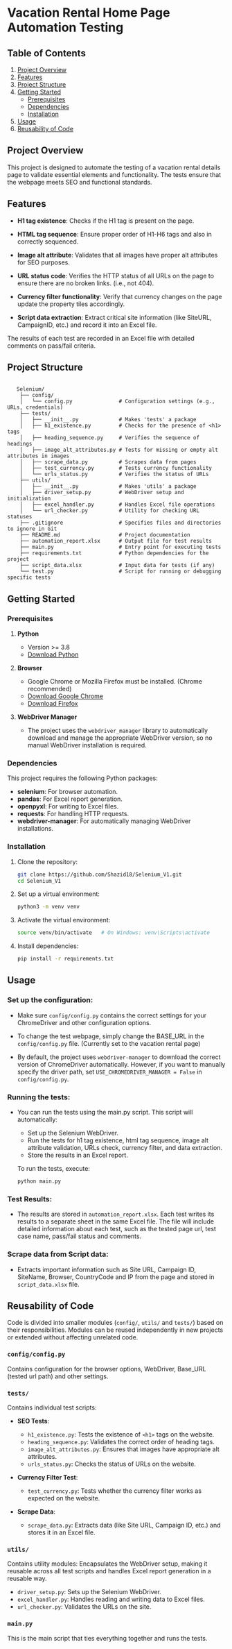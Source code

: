 # Vacation Rental Home Page Automation Testing

 ## Table of Contents
  
  1. [Project Overview](#project-overview)
  2. [Features](#features)
  3. [Project Structure](#project-structure)
  4. [Getting Started](#getting-started)
     - [Prerequisites](#prerequisites)
     - [Dependencies](#dependencies)
     - [Installation](#installation)
  6. [Usage](#usage)
  7. [Reusability of Code](#reusability-of-code)

## Project Overview

This project is designed to automate the testing of a vacation rental details page to validate essential elements and functionality. The tests ensure that the webpage meets SEO and functional standards.




## Features

- **H1 tag existence**: Checks if the H1 tag is present on the page.

- **HTML tag sequence**: Ensure proper order of H1-H6 tags and also in correctly sequenced.

- **Image alt attribute**: Validates that all images have proper alt attributes for SEO purposes.

- **URL status code**: Verifies the HTTP status of all URLs on the page to ensure there are no broken links. (i.e., not 404).

- **Currency filter functionality**: Verify that currency changes on the page update the property tiles accordingly.

- **Script data extraction**: Extract critical site information (like SiteURL, CampaignID, etc.) and record it into an Excel file.

The results of each test are recorded in an Excel file with detailed comments on pass/fail criteria.


## Project Structure
  
  ```plaintext

     Selenium/
      ├── config/
      │   └── config.py               # Configuration settings (e.g., URLs, credentials)
      ├── tests/
      │   ├── __init__.py             # Makes 'tests' a package
      │   ├── h1_existence.py         # Checks for the presence of <h1> tags
      │   ├── heading_sequence.py     # Verifies the sequence of headings
      │   ├── image_alt_attributes.py # Tests for missing or empty alt attributes in images
      │   ├── scrape_data.py          # Scrapes data from pages
      │   ├── test_currency.py        # Tests currency functionality
      │   └── urls_status.py          # Verifies the status of URLs
      ├── utils/
      │   ├── __init__.py             # Makes 'utils' a package
      │   ├── driver_setup.py         # WebDriver setup and initialization
      │   ├── excel_handler.py        # Handles Excel file operations
      │   └── url_checker.py          # Utility for checking URL statuses
      ├── .gitignore                  # Specifies files and directories to ignore in Git
      ├── README.md                   # Project documentation
      ├── automation_report.xlsx      # Output file for test results
      ├── main.py                     # Entry point for executing tests
      ├── requirements.txt            # Python dependencies for the project
      ├── script_data.xlsx            # Input data for tests (if any)
      └── test.py                     # Script for running or debugging specific tests

  ```




  ## Getting Started
  
### Prerequisites

1. **Python**  
   - Version >= 3.8  
   - [Download Python](https://www.python.org/downloads/)

2. **Browser**  
   - Google Chrome or Mozilla Firefox must be installed. (Chrome recommended) 
   - [Download Google Chrome](https://www.google.com/chrome/)  
   - [Download Firefox](https://www.mozilla.org/firefox/)

3. **WebDriver Manager**
    - The project uses the `webdriver_manager` library to automatically download and manage the appropriate WebDriver version, so no manual WebDriver installation is required.


### Dependencies

This project requires the following Python packages:

- **selenium**: For browser automation.
- **pandas**: For Excel report generation.
- **openpyxl**: For writing to Excel files.
- **requests**: For handling HTTP requests.
- **webdriver-manager**: For automatically managing WebDriver installations.

### Installation
  
  1. Clone the repository:
     ```bash
     git clone https://github.com/Shazid18/Selenium_V1.git
     cd Selenium_V1
     ```
  
  2. Set up a virtual environment:
     ```bash
     python3 -m venv venv
     ```
     
  3. Activate the virtual environment:
     ```bash
     source venv/bin/activate   # On Windows: venv\Scripts\activate
     ```
  
  4. Install dependencies:
     ```bash
     pip install -r requirements.txt
     ```


## Usage

### Set up the configuration:
- Make sure `config/config.py` contains the correct settings for your ChromeDriver and other configuration options.

- To change the test webpage, simply change the BASE_URL in the `config/config.py` file. (Currently set to the vacation rental page)

- By default, the project uses `webdriver-manager` to download the correct version of ChromeDriver automatically. However, if you want to manually specify the driver path, set `USE_CHROMEDRIVER_MANAGER = False` in `config/config.py`.

### Running the tests:
- You can run the tests using the main.py script. This script will automatically:
     - Set up the Selenium WebDriver.
     - Run the tests for h1 tag existence, html tag sequence, image alt attribute validation, URLs check, currency filter, and data extraction.
     - Store the results in an Excel report.

     To run the tests, execute:
     ```bash
     python main.py 
     ```
### Test Results:
- The results are stored in `automation_report.xlsx`. Each test writes its results to a separate sheet in the same Excel file. The file will include detailed information about each test, such as the tested page url, test case name, pass/fail status and comments.

### Scrape data from Script data: 
- Extracts important information such as Site URL, Campaign ID, SiteName, Browser, CountryCode and IP from the page and stored in `script_data.xlsx` file.

## Reusability of Code

Code is divided into smaller modules (`config/`, `utils/` and `tests/`) based on their responsibilities. Modules can be reused independently in new projects or extended without affecting unrelated code.

### `config/config.py`
Contains configuration for the browser options, WebDriver, Base_URL (tested url path) and other settings.

### `tests/`
Contains individual test scripts:

- **SEO Tests**:
    - `h1_existence.py`: Tests the existence of `<h1>` tags on the website.
    - `heading_sequence.py`: Validates the correct order of heading tags.
    - `image_alt_attributes.py`: Ensures that images have appropriate alt attributes.
    - `urls_status.py`: Checks the status of URLs on the website.
  
- **Currency Filter Test**:
    - `test_currency.py`: Tests whether the currency filter works as expected on the website.

- **Scrape Data**:
    - `scrape_data.py`: Extracts data (like Site URL, Campaign ID, etc.) and stores it in an Excel file.

### `utils/`
Contains utility modules: Encapsulates the WebDriver setup, making it reusable across all test scripts and handles Excel report generation in a reusable way.

- `driver_setup.py`: Sets up the Selenium WebDriver.
- `excel_handler.py`: Handles reading and writing data to Excel files.
- `url_checker.py`: Validates the URLs on the site.

### `main.py`
This is the main script that ties everything together and runs the tests.